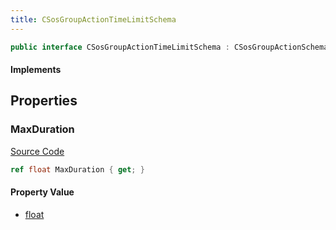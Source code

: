 ```yaml
---
title: CSosGroupActionTimeLimitSchema
---
```


```csharp
public interface CSosGroupActionTimeLimitSchema : CSosGroupActionSchema, ISchemaClass<CSosGroupActionSchema>, ISchemaClass<CSosGroupActionTimeLimitSchema>, ISchemaField, ISchemaClass, INativeHandle
```

#### Implements

## Properties

### MaxDuration

[Source Code](https://github.com/swiftly-solution/swiftlys2/blob/beta/managed/src/SwiftlyS2.Generated/Schemas/Interfaces/CSosGroupActionTimeLimitSchema.cs#L16)

```csharp
ref float MaxDuration { get; }
```

#### Property Value

- [float](https://learn.microsoft.com/dotnet/api/system.single)

